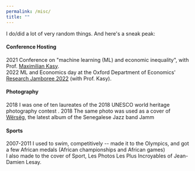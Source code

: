 ```yaml
---
permalink: /misc/
title: ""
---
```


I do/did a lot of very random things. And here's a sneak peak: 

#### Conference Hosting
2021 Conference on "machine learning (ML) and economic inequality", with Prof. [Maximilian Kasy](https://maxkasy.github.io/home/).  
2022 ML and Economics day at the Oxford Department of Economics' [Research Jamboree 2022](https://www.economics.ox.ac.uk/research-jamboree-2022) (with Prof. Kasy).  

#### Photography 
2018 I was one of ten laureates of the 2018 UNESCO world heritage photography contest . 
2018 The same photo was used as a cover of [Wërsëg](https://www.musikbi.com/set/839-werseg), the latest album of the Senegalese Jazz band Jamm  

#### Sports
2007-2011 I used to swim, competitively -- made it to the Olympics, and got a few African medals (African championships and African games)  
I also made to the cover of Sport, Les Photos Les Plus Incroyables of Jean-Damien Lesay.  

